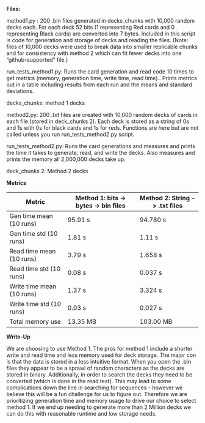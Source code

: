 **Files:**

method1.py : 
200 .bin files generated in decks_chunks with 10,000 random decks each. For each deck 52 bits (1 representing Red cards and 0 representing Black cards) are converted into 7 bytes.
Included in this script is code for generation and storage of decks and reading the files. (Note: files of 10,000 decks were used to break data into smaller replicable chunks and for consistency with method 2 which can fit fewer decks into one “github-supported” file.)

run_tests_method1.py: 
Runs the card generation and read code 10 times to get metrics (memory, generation time, write time, read time).. Prints metrics out in a table including results from each run and the means and standard deviations. 

decks_chunks: 
method 1 decks 

method2.py: 
200 .txt files are created with 10,000 random decks of cards in each file (stored in deck_chunks 2). Each deck is stored as a string of 0s and 1s with 0s for black cards and 1s for reds. Functions are here but are not called unless you run run_tests_method2.py script. 

run_tests_method2.py: 
Runs the card generations and measures and prints the time it takes to generate, read, and write the decks. Also measures and prints the memory all 2,000,000 decks take up. 

deck_chunks 2:
Method 2 decks 

 

**Metrics**

| Metric                   | Method 1: bits -> bytes -> bin files | Method 2: String -> .txt files |
|---------------------------|--------------------------------------|--------------------------------|
| Gen time mean (10 runs)   | 95.91 s                              | 94.780 s                        |
| Gen time std (10 runs)    | 1.81 s                               | 1.11 s                          |
| Read time mean (10 runs)  | 3.79 s                               | 1.658 s                         |
| Read time std (10 runs)   | 0.08 s                               | 0.037 s                         |
| Write time mean (10 runs) | 1.37 s                               | 3.324 s                         |
| Write time std (10 runs)  | 0.03 s                               | 0.027 s                         |
| Total memory use          | 13.35 MB                             | 103.00 MB  

**Write-Up**

We are choosing to use Method 1. The pros for method 1 include a shorter write and read time and less memory used for deck storage. The major con is that the data is stored in a less intuitive format. When you open the .bin files they appear to be a sprawl of random characters as the decks are stored in binary. Additionally, in order to search the decks they need to be converted (which is done in the read test). This may lead to some complications down the line in searching for sequences - however we believe this will be a fun challenge for us to figure out. Therefore we are prioritizing generation time and memory usage to drive our choice to select method 1. If we end up needing to generate more than 2 Million decks we can do this with reasonable runtime and low storage needs. 
